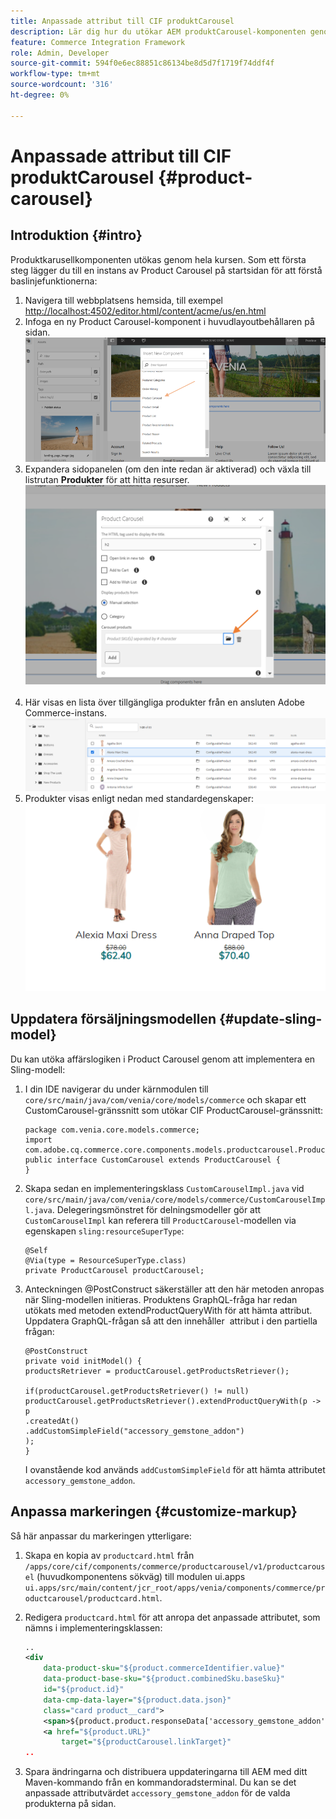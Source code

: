 ```yaml
---
title: Anpassade attribut till CIF produktCarousel
description: Lär dig hur du utökar AEM produktCarousel-komponenten genom att uppdatera Sling-modellen och anpassa koden.
feature: Commerce Integration Framework
role: Admin, Developer
source-git-commit: 594f0e6ec88851c86134be8d5d7f1719f74ddf4f
workflow-type: tm+mt
source-wordcount: '316'
ht-degree: 0%

---
```


# Anpassade attribut till CIF produktCarousel {#product-carousel}

## Introduktion {#intro}

Produktkarusellkomponenten utökas genom hela kursen. Som ett första steg lägger du till en instans av Product Carousel på startsidan för att förstå baslinjefunktionerna:

1. Navigera till webbplatsens hemsida, till exempel [http://localhost:4502/editor.html/content/acme/us/en.html](http://localhost:4502/editor.html/content/acme/us/en.html)
1. Infoga en ny Product Carousel-komponent i huvudlayoutbehållaren på sidan.
   ![Product Carousel-komponent](/help/commerce-cloud/assets/product-carousel-component.png)
1. Expandera sidopanelen (om den inte redan är aktiverad) och växla till listrutan **Produkter** för att hitta resurser.
     ![Carousel-produkter](/help/commerce-cloud/assets/carousel-products.png)    
1. Här visas en lista över tillgängliga produkter från en ansluten Adobe Commerce-instans.
   ![Ansluten instans](/help/commerce-cloud/assets/connected-instance.png)
1. Produkter visas enligt nedan med standardegenskaper:
   ![Produkten visas med egenskaper](/help/commerce-cloud/assets/discount.png)

## Uppdatera försäljningsmodellen {#update-sling-model}

Du kan utöka affärslogiken i Product Carousel genom att implementera en Sling-modell:

1. I din IDE navigerar du under kärnmodulen till `core/src/main/java/com/venia/core/models/commerce` och skapar ett CustomCarousel-gränssnitt som utökar CIF ProductCarousel-gränssnitt:

   ```
   package com.venia.core.models.commerce;
   import com.adobe.cq.commerce.core.components.models.productcarousel.ProductCarousel;
   public interface CustomCarousel extends ProductCarousel {
   }
   ```
1. Skapa sedan en implementeringsklass `CustomCarouselImpl.java` vid `core/src/main/java/com/venia/core/models/commerce/CustomCarouselImpl.java`.
Delegeringsmönstret för delningsmodeller gör att `CustomCarouselImpl` kan referera till `ProductCarousel`-modellen via egenskapen `sling:resourceSuperType`:

   ```
   @Self
   @Via(type = ResourceSuperType.class)
   private ProductCarousel productCarousel;
   ```

1. Anteckningen @PostConstruct säkerställer att den här metoden anropas när Sling-modellen initieras. Produktens GraphQL-fråga har redan utökats med metoden extendProductQueryWith för att hämta attribut. Uppdatera GraphQL-frågan så att den innehåller  attribut i den partiella frågan:

   ```
   @PostConstruct
   private void initModel() {
   productsRetriever = productCarousel.getProductsRetriever();
   
   if(productCarousel.getProductsRetriever() != null)
   productCarousel.getProductsRetriever().extendProductQueryWith(p -> p
   .createdAt()
   .addCustomSimpleField("accessory_gemstone_addon")
   );
   }
   ```

   I ovanstående kod används `addCustomSimpleField` för att hämta attributet `accessory_gemstone_addon`.

## Anpassa markeringen {#customize-markup}

Så här anpassar du markeringen ytterligare:

1. Skapa en kopia av `productcard.html` från `/apps/core/cif/components/commerce/productcarousel/v1/productcarousel` (huvudkomponentens sökväg) till modulen ui.apps `ui.apps/src/main/content/jcr_root/apps/venia/components/commerce/productcarousel/productcard.html`.

1. Redigera `productcard.html` för att anropa det anpassade attributet, som nämns i implementeringsklassen:

   ```xml
   ..
   <div
       data-product-sku="${product.commerceIdentifier.value}"
       data-product-base-sku="${product.combinedSku.baseSku}"
       id="${product.id}"
       data-cmp-data-layer="${product.data.json}"
       class="card product__card">
       <span>${product.product.responseData['accessory_gemstone_addon']}</span>
       <a href="${product.URL}"
           target="${productCarousel.linkTarget}"
   ..
   ```

1. Spara ändringarna och distribuera uppdateringarna till AEM med ditt Maven-kommando från en kommandoradsterminal. Du kan se det anpassade attributvärdet `accessory_gemstone_addon` för de valda produkterna på sidan.
